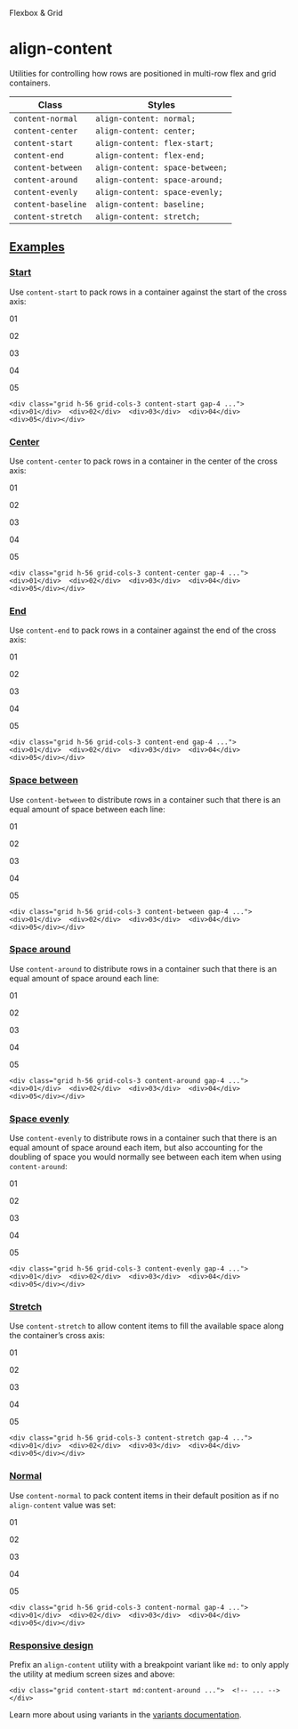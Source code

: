 Flexbox & Grid

# align-content

Utilities for controlling how rows are positioned in multi-row flex and grid containers.

| Class              | Styles                          |
| ------------------ | ------------------------------- |
| `content-normal`   | `align-content: normal;`        |
| `content-center`   | `align-content: center;`        |
| `content-start`    | `align-content: flex-start;`    |
| `content-end`      | `align-content: flex-end;`      |
| `content-between`  | `align-content: space-between;` |
| `content-around`   | `align-content: space-around;`  |
| `content-evenly`   | `align-content: space-evenly;`  |
| `content-baseline` | `align-content: baseline;`      |
| `content-stretch`  | `align-content: stretch;`       |

## [Examples](#examples)

### [Start](#start)

Use `content-start` to pack rows in a container against the start of the cross axis:

01

02

03

04

05

```
<div class="grid h-56 grid-cols-3 content-start gap-4 ...">  <div>01</div>  <div>02</div>  <div>03</div>  <div>04</div>  <div>05</div></div>
```

### [Center](#center)

Use `content-center` to pack rows in a container in the center of the cross axis:

01

02

03

04

05

```
<div class="grid h-56 grid-cols-3 content-center gap-4 ...">  <div>01</div>  <div>02</div>  <div>03</div>  <div>04</div>  <div>05</div></div>
```

### [End](#end)

Use `content-end` to pack rows in a container against the end of the cross axis:

01

02

03

04

05

```
<div class="grid h-56 grid-cols-3 content-end gap-4 ...">  <div>01</div>  <div>02</div>  <div>03</div>  <div>04</div>  <div>05</div></div>
```

### [Space between](#space-between)

Use `content-between` to distribute rows in a container such that there is an equal amount of space between each line:

01

02

03

04

05

```
<div class="grid h-56 grid-cols-3 content-between gap-4 ...">  <div>01</div>  <div>02</div>  <div>03</div>  <div>04</div>  <div>05</div></div>
```

### [Space around](#space-around)

Use `content-around` to distribute rows in a container such that there is an equal amount of space around each line:

01

02

03

04

05

```
<div class="grid h-56 grid-cols-3 content-around gap-4 ...">  <div>01</div>  <div>02</div>  <div>03</div>  <div>04</div>  <div>05</div></div>
```

### [Space evenly](#space-evenly)

Use `content-evenly` to distribute rows in a container such that there is an equal amount of space around each item, but also accounting for the doubling of space you would normally see between each item when using `content-around`:

01

02

03

04

05

```
<div class="grid h-56 grid-cols-3 content-evenly gap-4 ...">  <div>01</div>  <div>02</div>  <div>03</div>  <div>04</div>  <div>05</div></div>
```

### [Stretch](#stretch)

Use `content-stretch` to allow content items to fill the available space along the container’s cross axis:

01

02

03

04

05

```
<div class="grid h-56 grid-cols-3 content-stretch gap-4 ...">  <div>01</div>  <div>02</div>  <div>03</div>  <div>04</div>  <div>05</div></div>
```

### [Normal](#normal)

Use `content-normal` to pack content items in their default position as if no `align-content` value was set:

01

02

03

04

05

```
<div class="grid h-56 grid-cols-3 content-normal gap-4 ...">  <div>01</div>  <div>02</div>  <div>03</div>  <div>04</div>  <div>05</div></div>
```

### [Responsive design](#responsive-design)

Prefix an `align-content` utility with a breakpoint variant like `md:` to only apply the utility at medium screen sizes and above:

```
<div class="grid content-start md:content-around ...">  <!-- ... --></div>
```

Learn more about using variants in the [variants documentation](/docs/hover-focus-and-other-states).
